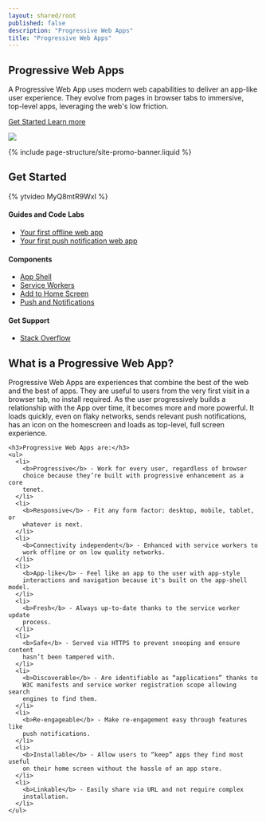 ```yaml
---
layout: shared/root
published: false
description: "Progressive Web Apps"
title: "Progressive Web Apps"
---
```


<div class="wf-landing-section">
  <div class="page-content mdl-grid">
    <div class="mdl-cell mdl-cell--8-col mdl-cell--5-col-tablet">
      <h2>Progressive Web Apps</h2>
      <p>
        A Progressive Web App uses modern web capabilities to deliver an
        app-like user experience. They evolve from pages in
        browser tabs to immersive, top-level apps, leveraging the web's low
        friction.
      </p>
      <p>
        <a href="#getstarted" class="mdl-button mdl-js-button mdl-button--raised mdl-button--colored">
          Get Started
        </a>
        <a href="#learnmore" class="mdl-button mdl-js-button mdl-button--raised mdl-button--colored pwa-left-margin">
          Learn more
        </a>
      </p>
    </div>
    <div class="mdl-cell mdl-cell--4-col mdl-cell--3-col-tablet mdl-cell--hide-phone">
      <img src="/web/imgs/pwa-voice-memos_framed.png">
    </div>
  </div>
</div>

{% include page-structure/site-promo-banner.liquid %}

<div id="getstarted" class="wf-landing-section wf-pwa-gs wf-secondaryheading">
  <div class="page-content mdl-grid">
    <h2 class="mdl-cell mdl-cell--12-col">
      Get Started
    </h2>
    <div class="mdl-cell mdl-cell--6-col mdl-cell--8-col-tablet">
      {% ytvideo MyQ8mtR9WxI %}
    </div>
    <div class="mdl-cell mdl-cell--6-col mdl-cell--8-col-tablet">
      <h4>Guides and Code Labs</h4>
      <ul>
        <li><a href="/web/fundamentals/getting-started/your-first-offline-web-app/">Your first offline web app</a></li>
        <li><a href="/web/fundamentals/getting-started/push-notifications/">Your first push notification web app</a></li>
      </ul>
      <h4>Components</h4>
      <ul>
        <li><a href="/web/updates/2015/11/app-shell">App Shell</a></li>
        <li><a href="https://slightlyoff.github.io/ServiceWorker/spec/service_worker/">Service Workers</a></li>
        <li><a href="/web/fundamentals/engage-and-retain/simplified-app-installs/">Add to Home Screen</a></li>
        <li><a href="/web/fundamentals/engage-and-retain/push-notifications/">Push and Notifications</a></li>
      </ul>
      <h4>Get Support</h4>
      <ul>
        <li><a href="http://stackoverflow.com/questions/tagged/progressive-web-apps">Stack Overflow</a></li>
      </ul>
    </div>
  </div>
</div>

<div id="learnmore" class="wf-landing-section">
  <div class="page-content">
    <h2>What is a Progressive Web App?</h2>
    <p>
      Progressive Web Apps are experiences that combine the best of the web and
      the best of apps. They are useful to users from the very first visit in
      a browser tab, no install required. As the user progressively builds a
      relationship with the App over time, it becomes more and more powerful.
      It loads quickly, even on flaky networks, sends relevant push
      notifications, has an icon on the homescreen and loads as top-level,
      full screen experience.
    </p>

    <h3>Progressive Web Apps are:</h3>
    <ul>
      <li>
        <b>Progressive</b> - Work for every user, regardless of browser
        choice because they’re built with progressive enhancement as a core
        tenet.
      </li>
      <li>
        <b>Responsive</b> - Fit any form factor: desktop, mobile, tablet, or
        whatever is next.
      </li>
      <li>
        <b>Connectivity independent</b> - Enhanced with service workers to
        work offline or on low quality networks.
      </li>
      <li>
        <b>App-like</b> - Feel like an app to the user with app-style
        interactions and navigation because it's built on the app-shell model.
      </li>
      <li>
        <b>Fresh</b> - Always up-to-date thanks to the service worker update
        process.
      </li>
      <li>
        <b>Safe</b> - Served via HTTPS to prevent snooping and ensure content
        hasn’t been tampered with.
      </li>
      <li>
        <b>Discoverable</b> - Are identifiable as “applications” thanks to
        W3C manifests and service worker registration scope allowing search
        engines to find them.
      </li>
      <li>
        <b>Re-engageable</b> - Make re-engagement easy through features like
        push notifications.
      </li>
      <li>
        <b>Installable</b> - Allow users to “keep” apps they find most useful
        on their home screen without the hassle of an app store.
      </li>
      <li>
        <b>Linkable</b> - Easily share via URL and not require complex
        installation.
      </li>
    </ul>
  </div>
</div>

<div hidden class="wf-landing-section">
  <div class="page-content mdl-grid">
    <h2 class="mdl-cell mdl-cell--12-col">
      Progressive Web Apps in Action
    </h2>
    <div class="mdl-cell mdl-cell--6-col mdl-cell--4-col-tablet">
      app 1
    </div>
    <div class="mdl-cell mdl-cell--6-col mdl-cell--4-col-tablet">
      app 2
    </div>
  </div>
</div>

